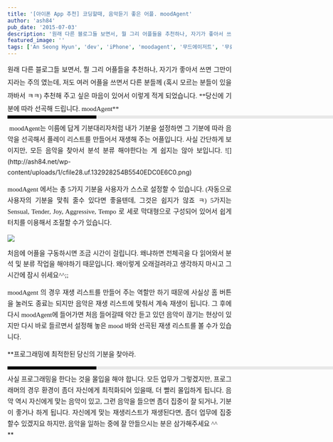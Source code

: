 ```yaml
---
title: '[아이폰 App 추천] 코딩할때, 음악듣기 좋은 어플. moodAgent'
author: 'ash84'
pub_date: '2015-07-03'
description: '원래 다른 블로그들 보면서, 뭘 그리 어플들을 추천하나, 자기가 좋아서 쓰면 그만이지라는 주의 였는데, 저도 여러 어플을 쓰면서 다른 분들께 (혹시 모르는 분들이 있을까바서 ㅋㅋ) 추천해 주고 싶은 마음이 있어서 이렇게 적'
featured_image: ''
tags: ['An Seong Hyun', 'dev', 'iPhone', 'moodagent', '무드에이저트', '무료어플', '아이폰', '아이폰 음악 어플', '안성현', '음악선곡 어플']
---
```



<div style="TEXT-ALIGN: justify; LINE-HEIGHT: 2"><span style="FONT-FAMILY: Dotum"><span style="FONT-SIZE: 11pt"><span style="FONT-SIZE: 11pt"><span style="FONT-FAMILY: Dotum">원래 다른 블로그들 보면서, 뭘 그리 어플들을 추천하나, 자기가 좋아서 쓰면 그만이지라는 주의 였는데, 저도 여러 어플을 쓰면서 다른 분들께 (혹시 모르는 분들이 있을까바서 ㅋㅋ) 추천해 주고 싶은 마음이 있어서 이렇게 적게 되었습니다. </span></span></span></span><span style="FONT-FAMILY: Dotum"><span style="FONT-SIZE: 11pt">**<span style="FONT-SIZE: 11pt"><span style="FONT-FAMILY: Dotum">당신에 기분에 따라 선곡해 드립니다. moodAgent</span></span>**</span></span>

<div>  
<div style="BORDER-LEFT: #000000 200px solid; PADDING-BOTTOM: 3px; BACKGROUND-COLOR: #e8e8e8; PADDING-LEFT: 6px; WIDTH: 690px; PADDING-RIGHT: 6px; FONT: bold 1pt/1 나눔고딕, Sans-serif; MARGIN-BOTTOM: 10px; HEIGHT: 1px; COLOR: #fff; PADDING-TOP: 3px"><span style="FONT-SIZE: 11pt"><span style="FONT-SIZE: 10pt"><span style="FONT-SIZE: 11pt"><span style="FONT-SIZE: 10pt"><span style="FONT-SIZE: 10pt"><span style="FONT-FAMILY: Batang"><span style="FONT-SIZE: 11pt"><span style="FONT-SIZE: 1pt"></span></span></span></span></span></span></span></span></div>  
<div style="LINE-HEIGHT: 1.7"><span style="FONT-FAMILY: Dotum"><font color="#474747"><span style="FONT-SIZE: 11pt"><span style="FONT-FAMILY: Dotum"><span style="FONT-SIZE: 11pt"><span style="FONT-FAMILY: Dotum">﻿</span></span></span></span></font><span style="FONT-SIZE: 10pt"><font color="#474747"><span style="FONT-SIZE: 11pt"><span style="FONT-FAMILY: Dotum"><span style="FONT-SIZE: 11pt"><span style="FONT-FAMILY: Dotum">﻿</span></span></span></span></font><span style="FONT-FAMILY: Dotum"><font color="#474747"><span style="FONT-SIZE: 11pt"><span style="FONT-FAMILY: Dotum"><span style="FONT-SIZE: 11pt"><span style="FONT-FAMILY: Dotum">﻿</span></span></span></span></font><span style="FONT-SIZE: 10pt"><font color="#474747"><span style="FONT-SIZE: 11pt"><span style="FONT-FAMILY: Dotum"><span style="FONT-SIZE: 11pt"><span style="FONT-FAMILY: Dotum">﻿ </span></span></span></span></font></span></span></span></span><span style="FONT-FAMILY: Dotum"><span style="FONT-SIZE: 11pt"><span style="FONT-SIZE: 11pt"><span style="FONT-FAMILY: Dotum"><span style="FONT-SIZE: 11pt"><span style="FONT-FAMILY: Dotum">moodAgent는 이름에 답게 기분대리자처럼 내가 기분을 설정하면 그 기분에 따라 음악을 선곡해서 플레이 리스트를 만들어서 재생해 주는 어플입니다. 사실 간단하게 보이지만, 모든 음악을 찾아서 분석 분류 해야한다는 게 쉽지는 않아 보입니다. </span></span></span></span></span></span>![](http://ash84.net/wp-content/uploads/1/cfile28.uf.132928254B5540EDC0E6C0.png)

<span style="FONT-SIZE: 11pt"><span style="FONT-FAMILY: Dotum"><span style="FONT-SIZE: 11pt"><span style="FONT-FAMILY: Dotum">moodAgent 에서는 총 5가지 기분을 사용자가 스스로 설정할 수 있습니다. (자동으로 사용자의 기분을 맞춰 줄수 있다면 좋을텐데, 그것은 쉽지가 않죠 ㅋ) 5가지는 Sensual, Tender, Joy, Aggressive, Tempo 로 세로 막대형으로 구성되어 있어서 쉽게 터치를 이용해서 조절할 수가 있습니다. </span></span></span></span>

![](http://ash84.net/wp-content/uploads/1/cfile26.uf.146202284B554107013751.png)

<span style="FONT-SIZE: 11pt"><span style="FONT-FAMILY: Dotum">처음에 어플을 구동하시면 조금 시간이 걸립니다. 왜냐하면 전체곡을 다 읽어와서 분석 및 분류 작업을 해야하기 때문입니다. 왜이렇게 오래걸려라고 생각하지 마시고 그 시간에 잠시 쉬세요^^;;</span></span>

<span style="FONT-SIZE: 11pt"><span style="FONT-FAMILY: Dotum">moodAgent 의 경우 재생 리스트를 만들어 주는 역할만 하기 때문에 사실상 홈 버튼을 눌러도 종료는 되지만 음악은 재생 리스트에 맞춰서 계속 재생이 됩니다. 그 후에 다시 moodAgent에 들어가면 처음 들어갈때 약간 듣고 있던 음악이 끊기는 현상이 있지만 다시 바로 들르면서 설정해 놓은 mood 바와 선곡된 재생 리스트를 볼 수가 있습니다. </span></span>

**<span style="FONT-SIZE: 11pt"><span style="FONT-FAMILY: Dotum">프로그래밍에 최적한된 당신의 기분을 찾아라.  
<div>  
<div style="BORDER-LEFT: #000000 200px solid; PADDING-BOTTOM: 3px; BACKGROUND-COLOR: #e8e8e8; PADDING-LEFT: 6px; WIDTH: 690px; PADDING-RIGHT: 6px; FONT: bold 1pt/1 나눔고딕, Sans-serif; MARGIN-BOTTOM: 10px; HEIGHT: 1px; COLOR: #fff; PADDING-TOP: 3px"><span style="FONT-SIZE: 11pt"><span style="FONT-SIZE: 10pt"><span style="FONT-SIZE: 11pt"><span style="FONT-SIZE: 10pt"><span style="FONT-SIZE: 10pt"><span style="FONT-FAMILY: Batang"><span style="FONT-SIZE: 11pt"><span style="FONT-SIZE: 1pt"></span></span></span></span></span></span></span></span></div>  
<div style="LINE-HEIGHT: 1.7"><span style="FONT-FAMILY: Dotum"><font color="#474747">﻿</font><span style="FONT-SIZE: 10pt"><font color="#474747">﻿</font><span style="FONT-FAMILY: Dotum"><font color="#474747">﻿</font><span style="FONT-SIZE: 10pt"><font color="#474747">﻿</font></span></span></span></span><span style="FONT-SIZE: 11pt"><span style="FONT-FAMILY: Dotum">사실 프로그래밍을 한다는 것을 몰입을 해야 합니다. 모든 업무가 그렇겠지만, 프로그래머의 경우 환경이 좀더 자신에게 최적화되어 있을때, 더 빨리 몰입하게 됩니다. 음악 역시 자신에게 맞는 음악이 있고, 그런 음악을 들으면 좀더 집중이 잘 되거나, 기분이 좋거나 하게 됩니다. 자신에게 맞는 재생리스트가 재생된다면, 좀더 업무에 집중 할수 있겠지요 하지만, 음악을 일하는 중에 잘 안들으시는 분은 삼가해주세요 ^^  
  </span></span>  
</div></div></span></span>**

</div></div></div>

